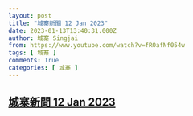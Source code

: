 ```yaml
---
layout: post
title: "城寨新聞 12 Jan 2023"
date: 2023-01-13T13:40:31.000Z
author: 城寨 Singjai
from: https://www.youtube.com/watch?v=fROafNf054w
tags: [ 城寨 ]
comments: True
categories: [ 城寨 ]
---
```

<!--1673617231000-->
[城寨新聞 12 Jan 2023](https://www.youtube.com/watch?v=fROafNf054w)
------

<div>

</div>
